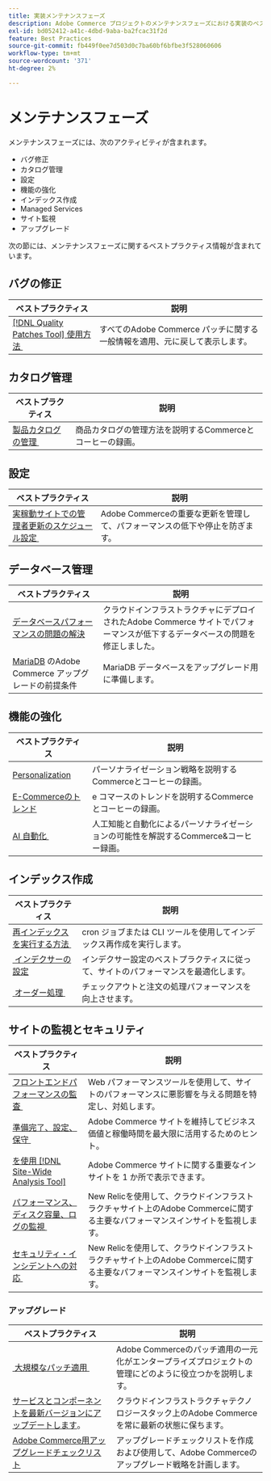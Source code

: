 ```yaml
---
title: 実装メンテナンスフェーズ
description: Adobe Commerce プロジェクトのメンテナンスフェーズにおける実装のベストプラクティスについて説明します。
exl-id: bd052412-a41c-4dbd-9aba-ba2fcac31f2d
feature: Best Practices
source-git-commit: fb449f0ee7d503d0c7ba60bf6bfbe3f528060606
workflow-type: tm+mt
source-wordcount: '371'
ht-degree: 2%

---
```


# メンテナンスフェーズ

メンテナンスフェーズには、次のアクティビティが含まれます。

- バグ修正
- カタログ管理
- 設定
- 機能の強化
- インデックス作成
- Managed Services
- サイト監視
- アップグレード

次の節には、メンテナンスフェーズに関するベストプラクティス情報が含まれています。

## バグの修正

| ベストプラクティス | 説明 |
|-----------------------------------------------------------------------------------|-------------------------------------------------------------------------------|
| [[!DNL Quality Patches Tool]  使用方法 &#x200B;](../../../tools/quality-patches-tool/usage.md) | すべてのAdobe Commerce パッチに関する一般情報を適用、元に戻して表示します。 |

## カタログ管理

| ベストプラクティス | 説明 |
|------------------------------------------------------------------------------------------------------------------------------------------------------------------|--------------------------------------------------------------------------------------|
| [&#x200B; 製品カタログの管理 &#x200B;](https://www.gotostage.com/channel/fca90f7960be436f9b849215d9e06026/recording/2eea2782fc874047a020391000519f8b/watch?source=CHANNEL) | 商品カタログの管理方法を説明するCommerceとコーヒーの録画。 |

## 設定

| ベストプラクティス | 説明 |
|-------------------------------------------------------------------------------------------|---------------------------------------------------------------------------------|
| [&#x200B; 実稼動サイトでの管理者更新のスケジュール設定 &#x200B;](scheduling-admin-updates-in-production.md) | Adobe Commerceの重要な更新を管理して、パフォーマンスの低下や停止を防ぎます。 |

## データベース管理

| ベストプラクティス | 説明 |
|--------------------------------------------------------------------------------------------------------|-----------------------------------------------------------------------------------------------------|
| [&#x200B; データベースパフォーマンスの問題の解決&#x200B;](resolve-database-performance-issues.md) | クラウドインフラストラクチャにデプロイされたAdobe Commerce サイトでパフォーマンスが低下するデータベースの問題を修正しました。 |
| [MariaDB&#x200B;](mariadb-upgrade.md) のAdobe Commerce アップグレードの前提条件 | MariaDB データベースをアップグレード用に準備します。 |

## 機能の強化

| ベストプラクティス | 説明 |
|---------------------------------------------------------------------------------------------------------------------------------------------------------|-----------------------------------------------------------------------------------------------------------------------|
| [Personalization](https://www.gotostage.com/channel/fca90f7960be436f9b849215d9e06026/recording/e218545a77de490fb5102eca07d0580a/watch?source=CHANNEL) | パーソナライゼーション戦略を説明するCommerceとコーヒーの録画。 |
| [E-Commerceのトレンド &#x200B;](https://www.gotostage.com/channel/fca90f7960be436f9b849215d9e06026/recording/9a772468d7b64409a3d5dff4d67e656d/watch?source=CHANNEL) | e コマースのトレンドを説明するCommerceとコーヒーの録画。 |
| [AI 自動化 &#x200B;](https://www.gotostage.com/channel/fca90f7960be436f9b849215d9e06026/recording/27ae23699c2847be981a23ca098e548f/watch?source=CHANNEL) | 人工知能と自動化によるパーソナライゼーションの可能性を解説するCommerce&amp;コーヒー録画。 |

## インデックス作成

| ベストプラクティス | 説明 |
|------------------------------------------------------------------------------------------------------------|----------------------------------------------------------------------------------|
| [&#x200B; 再インデックスを実行する方法 &#x200B;](https://developer.adobe.com/commerce/php/development/components/indexing/#how-to-reindex) | cron ジョブまたは CLI ツールを使用してインデックス再作成を実行します。 |
| [&#x200B; インデクサーの設定&#x200B;](indexer-configuration.md) | インデクサー設定のベストプラクティスに従って、サイトのパフォーマンスを最適化します。 |
| [&#x200B; オーダー処理 &#x200B;](order-processing-configuration.md) | チェックアウトと注文の処理パフォーマンスを向上させます。 |

## サイトの監視とセキュリティ

| ベストプラクティス | 説明 |
|-------------------------------------------------------------------------------------------------------------------------------------------------|-----------------------------------------------------------------------------------------------------------|
| [&#x200B; フロントエンドパフォーマンスの監査 &#x200B;](frontend-performance.md) | Web パフォーマンスツールを使用して、サイトのパフォーマンスに悪影響を与える問題を特定し、対処します。 |
| [&#x200B; 準備完了、設定、保守 &#x200B;](https://business.adobe.com/blog/basics/ready-set-maintain) | Adobe Commerce サイトを維持してビジネス価値と稼働時間を最大限に活用するためのヒント。 |
| [&#x200B; を使用  [!DNL Site-Wide Analysis Tool]](../../../tools/site-wide-analysis-tool/intro.md#integrations-with-other-adobe-commerce-support-tools) | Adobe Commerce サイトに関する重要なインサイトを 1 か所で表示できます。 |
| [&#x200B; パフォーマンス、ディスク容量、ログの監視 &#x200B;](https://experienceleague.adobe.com/docs/commerce-cloud-service/user-guide/monitor/performance.html?lang=ja) | New Relicを使用して、クラウドインフラストラクチャサイト上のAdobe Commerceに関する主要なパフォーマンスインサイトを監視します。 |
| [&#x200B; セキュリティ・インシデントへの対応 &#x200B;](respond-to-security-incident.md) | New Relicを使用して、クラウドインフラストラクチャサイト上のAdobe Commerceに関する主要なパフォーマンスインサイトを監視します。 |

### アップグレード

| ベストプラクティス | 説明 |
|-----------------------------------------------------------------------|--------------------------------------------------------------------------------------------|
| [&#x200B; 大規模なパッチ適用 &#x200B;](patching-at-scale.md) | Adobe Commerceのパッチ適用の一元化がエンタープライズプロジェクトの管理にどのように役立つかを説明します。 |
| [&#x200B; サービスとコンポーネントを最新バージョンにアップデートします&#x200B;](update-services.md)。 | クラウドインフラストラクチャテクノロジースタック上のAdobe Commerceを常に最新の状態に保ちます。 |
| [Adobe Commerce用アップグレードチェックリスト&#x200B;](upgrade-checklist.md) | アップグレードチェックリストを作成および使用して、Adobe Commerceのアップグレード戦略を計画します。 |
